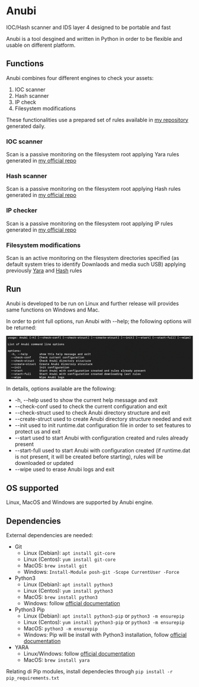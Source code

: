 # Anubi
IOC/Hash scanner and IDS layer 4 designed to be portable and fast

Anubi is a tool desgined and written in Python in order to be flexible and usable on different platform.

## Functions
Anubi combines four different engines to check your assets:
1. IOC scanner
2. Hash scanner
3. IP check
4. Filesystem modifications

These functionalities use a prepared set of rules available in [my repository](https://github.com/kavat/anubi-signatures) generated daily.

### IOC scanner
Scan is a passive monitoring on the filesystem root applying Yara rules generated in [my official repo](https://github.com/kavat/anubi-signatures/tree/main/yara)

### Hash scanner
Scan is a passive monitoring on the filesystem root applying Hash rules generated in [my official repo](https://github.com/kavat/anubi-signatures/tree/main/hash)

### IP checker
Scan is a passive monitoring on the filesystem root applying IP rules generated in [my official repo](https://github.com/kavat/anubi-signatures/tree/main/ip)

### Filesystem modifications
Scan is an active monitoring on the filesystem directories specified (as default system tries to identify Downlaods and media such USB) applying previously [Yara](https://github.com/kavat/anubi-signatures/tree/main/yara) and [Hash](https://github.com/kavat/anubi-signatures/tree/main/hash) rules

## Run
Anubi is developed to be run on Linux and further release will provides same functions on Windows and Mac.

In order to print full options, run Anubi with --help; the following options will be returned:

![Anubu help](images/anubi_help.png)

In details, options available are the following:
*  -h, --help       used to show the current help message and exit
*  --check-conf     used to check the current configuration and exit
*  --check-struct   used to check Anubi directory structure and exit
*  --create-struct  used to create Anubi directory structure needed and exit
*  --init           used to init runtime.dat configuration file in order to set features to protect us and exit
*  --start          used to start Anubi with configuration created and rules already present
*  --start-full     used to start Anubi with configuration created (if runtime.dat is not present, it will be created before starting), rules will be downloaded or updated
*  --wipe           used to erase Anubi logs and exit

## OS supported
Linux, MacOS and Windows are supported by Anubi engine.

## Dependencies
External dependencies are needed:
* Git
  * Linux (Debian): `apt install git-core`
  * Linux (Centos): `yum install git-core`
  * MacOS: `brew install git`
  * Windows: `Install-Module posh-git -Scope CurrentUser -Force`
* Python3
  * Linux (Debian): `apt install python3`
  * Linux (Centos): `yum install python3`
  * MacOS: `brew install python3`
  * Windows: follow [official documentation](https://www.python.org/downloads/windows/)
* Python3 Pip
  * Linux (Debian): `apt install python3-pip` or `python3 -m ensurepip`
  * Linux (Centos): `yum install python3-pip` or `python3 -m ensurepip`
  * MacOS: `python3 -m ensurepip`
  * Windows: Pip will be install with Python3 installation, follow [official documentation](https://www.python.org/downloads/windows/)
* YARA
  * Linux/Windows: follow [official documentation](https://yara.readthedocs.io/en/stable/gettingstarted.html) 
  * MacOS: `brew install yara`

Relating di Pip modules, install dependecies through `pip install -r pip_requirements.txt`
